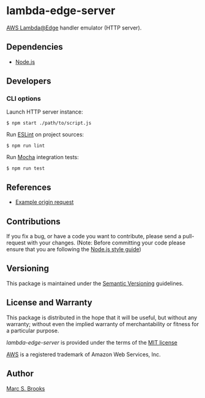 # lambda-edge-server

[AWS Lambda@Edge](https://aws.amazon.com/lambda/edge) handler emulator (HTTP server).

## Dependencies

- [Node.js](https://nodejs.org)

## Developers

### CLI options

Launch HTTP server instance:

    $ npm start ./path/to/script.js

Run [ESLint](https://eslint.org/) on project sources:

    $ npm run lint

Run [Mocha](https://mochajs.org) integration tests:

    $ npm run test

## References

- [Example origin request](https://docs.aws.amazon.com/AmazonCloudFront/latest/DeveloperGuide/lambda-event-structure.html#example-origin-request)

## Contributions

If you fix a bug, or have a code you want to contribute, please send a pull-request with your changes. (Note: Before committing your code please ensure that you are following the [Node.js style guide](https://github.com/felixge/node-style-guide))

## Versioning

This package is maintained under the [Semantic Versioning](https://semver.org) guidelines.

## License and Warranty

This package is distributed in the hope that it will be useful, but without any warranty; without even the implied warranty of merchantability or fitness for a particular purpose.

_lambda-edge-server_ is provided under the terms of the [MIT license](http://www.opensource.org/licenses/mit-license.php)

[AWS](https://aws.amazon.com) is a registered trademark of Amazon Web Services, Inc.

## Author

[Marc S. Brooks](https://github.com/nuxy)

